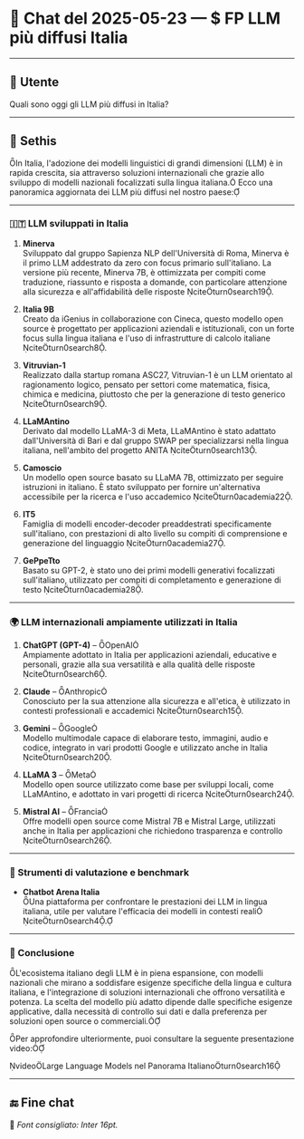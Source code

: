 # 📅 Chat del 2025-05-23 — $ FP LLM più diffusi Italia

---

## 👤 **Utente**

Quali sono oggi gli LLM più diffusi in Italia?

---

## 🤖 **Sethis**

In Italia, l'adozione dei modelli linguistici di grandi dimensioni (LLM) è in rapida crescita, sia attraverso soluzioni internazionali che grazie allo sviluppo di modelli nazionali focalizzati sulla lingua italiana. Ecco una panoramica aggiornata dei LLM più diffusi nel nostro paese:

---

### 🇮🇹 LLM sviluppati in Italia

1. **Minerva**  
   Sviluppato dal gruppo Sapienza NLP dell'Università di Roma, Minerva è il primo LLM addestrato da zero con focus primario sull'italiano. La versione più recente, Minerva 7B, è ottimizzata per compiti come traduzione, riassunto e risposta a domande, con particolare attenzione alla sicurezza e all'affidabilità delle risposte citeturn0search19.

2. **Italia 9B**  
   Creato da iGenius in collaborazione con Cineca, questo modello open source è progettato per applicazioni aziendali e istituzionali, con un forte focus sulla lingua italiana e l'uso di infrastrutture di calcolo italiane citeturn0search8.

3. **Vitruvian-1**  
   Realizzato dalla startup romana ASC27, Vitruvian-1 è un LLM orientato al ragionamento logico, pensato per settori come matematica, fisica, chimica e medicina, piuttosto che per la generazione di testo generico citeturn0search9.

4. **LLaMAntino**  
   Derivato dal modello LLaMA-3 di Meta, LLaMAntino è stato adattato dall'Università di Bari e dal gruppo SWAP per specializzarsi nella lingua italiana, nell'ambito del progetto ANITA citeturn0search13.

5. **Camoscio**  
   Un modello open source basato su LLaMA 7B, ottimizzato per seguire istruzioni in italiano. È stato sviluppato per fornire un'alternativa accessibile per la ricerca e l'uso accademico citeturn0academia22.

6. **IT5**  
   Famiglia di modelli encoder-decoder preaddestrati specificamente sull'italiano, con prestazioni di alto livello su compiti di comprensione e generazione del linguaggio citeturn0academia27.

7. **GePpeTto**  
   Basato su GPT-2, è stato uno dei primi modelli generativi focalizzati sull'italiano, utilizzato per compiti di completamento e generazione di testo citeturn0academia28.

---

### 🌍 LLM internazionali ampiamente utilizzati in Italia

1. **ChatGPT (GPT-4)** – OpenAI  
   Ampiamente adottato in Italia per applicazioni aziendali, educative e personali, grazie alla sua versatilità e alla qualità delle risposte citeturn0search6.

2. **Claude** – Anthropic  
   Conosciuto per la sua attenzione alla sicurezza e all'etica, è utilizzato in contesti professionali e accademici citeturn0search15.

3. **Gemini** – Google  
   Modello multimodale capace di elaborare testo, immagini, audio e codice, integrato in vari prodotti Google e utilizzato anche in Italia citeturn0search20.

4. **LLaMA 3** – Meta  
   Modello open source utilizzato come base per sviluppi locali, come LLaMAntino, e adottato in vari progetti di ricerca citeturn0search24.

5. **Mistral AI** – Francia  
   Offre modelli open source come Mistral 7B e Mistral Large, utilizzati anche in Italia per applicazioni che richiedono trasparenza e controllo citeturn0search26.

---

### 🔎 Strumenti di valutazione e benchmark

- **Chatbot Arena Italia**  
  Una piattaforma per confrontare le prestazioni dei LLM in lingua italiana, utile per valutare l'efficacia dei modelli in contesti reali citeturn0search4.

---

### 📌 Conclusione

L'ecosistema italiano degli LLM è in piena espansione, con modelli nazionali che mirano a soddisfare esigenze specifiche della lingua e cultura italiana, e l'integrazione di soluzioni internazionali che offrono versatilità e potenza. La scelta del modello più adatto dipende dalle specifiche esigenze applicative, dalla necessità di controllo sui dati e dalla preferenza per soluzioni open source o commerciali.

Per approfondire ulteriormente, puoi consultare la seguente presentazione video:

videoLarge Language Models nel Panorama Italianoturn0search16

---

## 🔚 Fine chat

📌 *Font consigliato: Inter 16pt.*
